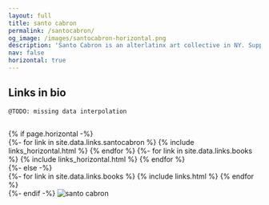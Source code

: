 ```yaml
---
layout: full
title: santo cabron
permalink: /santocabron/
og_image: /images/santocabron-horizontal.png
description: 'Santo Cabron is an alterlatinx art collective in NY. Support their brujas and warlocks create participatory experiences. #alterlatinx #horneylife #santocabron'
nav: false
horizontal: true
---
```

## Links in bio

```
@TODO: missing data interpolation
```
<div class="projects">
  <!-- Display categorized links -->
  <h2 class="category"></h2>
  <!-- Generate cards for each project -->
    {% if page.horizontal -%}
    <div class="container">
      <div class="row row-cols-1">
      {%- for link in site.data.links.santocabron %}
        {% include links_horizontal.html %}
      {% endfor %}
      {%- for link in site.data.links.books %}
        {% include links_horizontal.html %}
      {% endfor %}
      </div>
    </div>
    {%- else -%}
    <div class="grid">
      {%- for link in site.data.links.books %}
        {% include links.html %}
      {% endfor %}
    </div>
    {%- endif -%}
  <img src="/images/santocabron-horizontal.png" alt="santo cabron" style="max-width: 100%">
</div>

